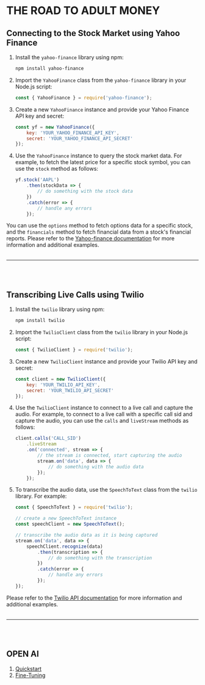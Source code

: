 # THE ROAD TO ADULT MONEY
## Connecting to the Stock Market using Yahoo Finance

1. Install the `yahoo-finance` library using npm:
    ```bash
    npm install yahoo-finance
    ```
2. Import the `YahooFinance` class from the `yahoo-finance` library in your Node.js script:
    ```js
    const { YahooFinance } = require('yahoo-finance');
    ```
3. Create a new `YahooFinance` instance and provide your Yahoo Finance API key and secret:
    ```js
    const yf = new YahooFinance({
        key: 'YOUR_YAHOO_FINANCE_API_KEY',
        secret: 'YOUR_YAHOO_FINANCE_API_SECRET'
    });
    ```
4. Use the `YahooFinance` instance to query the stock market data. For example, to fetch the latest price for a specific stock symbol, you can use the `stock` method as follows:
    ```js
    yf.stock('AAPL')
        .then(stockData => {
            // do something with the stock data
        })
        .catch(error => {
            // handle any errors
        });
    ```

You can use the `options` method to fetch options data for a specific stock, and the `financials` method to fetch financial data from a stock's financial reports. Please refer to the [Yahoo-finance documentation](https://www.npmjs.com/package/yahoo-finance) for more information and additional examples.
<br/>
<br/>
<hr>
<br/>
<br/>

## Transcribing Live Calls using Twilio

1. Install the `twilio` library using npm:
    ```bash
    npm install twilio
    ```
2. Import the `TwilioClient` class from the `twilio` library in your Node.js script:
    ```js
    const { TwilioClient } = require('twilio');
    ```
3. Create a new `TwilioClient` instance and provide your Twilio API key and secret:
    ```js
    const client = new TwilioClient({
        key: 'YOUR_TWILIO_API_KEY',
        secret: 'YOUR_TWILIO_API_SECRET'
    });
    ```
4. Use the `TwilioClient` instance to connect to a live call and capture the audio. For example, to connect to a live call with a specific call sid and capture the audio, you can use the `calls` and `liveStream` methods as follows:
    ```js
    client.calls('CALL_SID')
        .liveStream
        .on('connected', stream => {
            // the stream is connected, start capturing the audio
            stream.on('data', data => {
                // do something with the audio data
            });
        });
    ```
5. To transcribe the audio data, use the `SpeechToText` class from the `twilio` library. For example:
    ```js
    const { SpeechToText } = require('twilio');

    // create a new SpeechToText instance
    const speechClient = new SpeechToText();

    // transcribe the audio data as it is being captured
    stream.on('data', data => {
        speechClient.recognize(data)
            .then(transcription => {
                // do something with the transcription
            })
            .catch(error => {
                // handle any errors
            });
    });
    ```

Please refer to the [Twilio API documentation](https://www.twilio.com/docs/api) for more information and additional examples.
<br>
<br>
<hr>
<br>
<br>

## OPEN AI
1. [Quickstart](https://beta.openai.com/docs/quickstart)
2. [Fine-Tuning](https://beta.openai.com/docs/guides/fine-tuning)